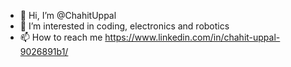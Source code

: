 - 👋 Hi, I’m @ChahitUppal
- 👀 I’m interested in coding, electronics and robotics
- 📫 How to reach me https://www.linkedin.com/in/chahit-uppal-9026891b1/

<!---
ChahitUppal/ChahitUppal is a ✨ special ✨ repository because its `README.md` (this file) appears on your GitHub profile.
You can click the Preview link to take a look at your changes.
--->
